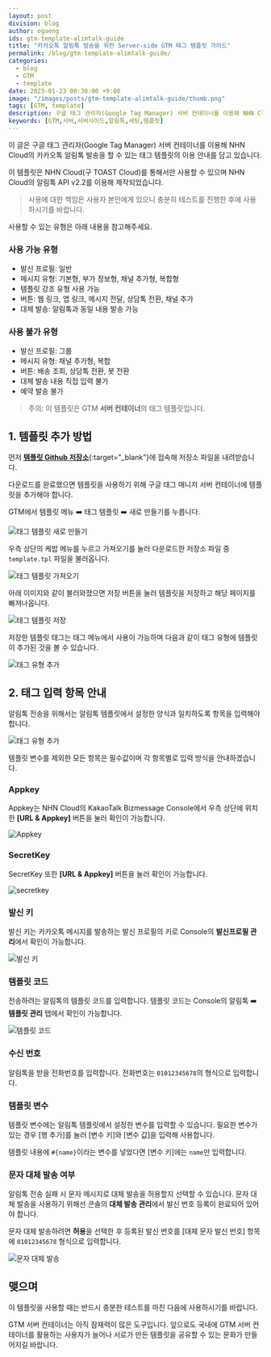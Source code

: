 ```yaml
---
layout: post
division: blog
author: ogaeng
ids: gtm-template-alimtalk-guide
title: "카카오톡 알림톡 발송을 위한 Server-side GTM 태그 템플릿 가이드"
permalink: /blog/gtm-template-alimtalk-guide/
categories:
  - blog
  - GTM
  - template
date: 2023-01-23 00:30:00 +9:00
image: "/images/posts/gtm-template-alimtalk-guide/thumb.png"
tags: [GTM, template]
description: 구글 태그 관리자(Google Tag Manager) 서버 컨테이너를 이용해 NHN Cloud(구 TOAST Cloud)의 카카오톡 알림톡 발송을 할 수 있는 태그 템플릿 이용 방법을 안내합니다.
keywords: [GTM,서버,서버사이드,알림톡,세팅,템플릿]
---
```


이 글은 구글 태그 관리자(Google Tag Manager) 서버 컨테이너를 이용해 NHN Cloud의 카카오톡 알림톡 발송을 할 수 있는 태그 템플릿의 이용 안내를 담고 있습니다.

이 템플릿은 NHN Cloud(구 TOAST Cloud)를 통해서만 사용할 수 있으며 NHN Cloud의 알림톡 API v2.2를 이용해 제작되었습니다.

> 사용에 대한 책임은 사용자 본인에게 있으니 충분히 테스트를 진행한 후에 사용하시기를 바랍니다.

사용할 수 있는 유형은 아래 내용을 참고해주세요.

### 사용 가능 유형

- 발신 프로필: 일반
- 메시지 유형: 기본형, 부가 정보형, 채널 추가형, 복합형
- 템플릿 강조 유형 사용 가능
- 버튼: 웹 링크, 앱 링크, 메시지 전달, 상담톡 전환, 채널 추가
- 대체 발송: 알림톡과 동일 내용 발송 가능

### 사용 불가 유형

- 발신 프로필: 그룹
- 메시지 유형: 채널 추가형, 복합
- 버튼: 배송 조회, 상담톡 전환, 봇 전환
- 대체 발송 내용 직접 입력 불가
- 예약 발송 불가

> 주의: 이 템플릿은 GTM **서버 컨테이너**의 태그 템플릿입니다.

## 1. 템플릿 추가 방법

먼저 [**템플릿 Github 저장소**](https://github.com/opensource-marketing/Alimtalk-NHN-Cloud-Server-side-GTM-Tag-Template){:target="\_blank"}에 접속해 저장소 파일을 내려받습니다.

다운로드를 완료했으면 템플릿을 사용하기 위해 구글 태그 매니저 서버 컨테이너에 템플릿을 추가해야 합니다.

GTM에서 템플릿 메뉴 ➡️ 태그 템플릿 ➡️ 새로 만들기를 누릅니다.

![태그 템플릿 새로 만들기](/images/posts/gtm-template-alimtalk-guide/01.png)

우측 상단의 케밥 메뉴를 누르고 가져오기를 눌러 다운로드한 저장소 파일 중 `template.tpl` 파일을 불러옵니다.

![태그 템플릿 가져오기](/images/posts/gtm-template-alimtalk-guide/02.png)

아래 이미지와 같이 불러와졌으면 저장 버튼을 눌러 템플릿을 저장하고 해당 페이지를 빠져나옵니다.

![태그 템플릿 저장](/images/posts/gtm-template-alimtalk-guide/03-n.png)

저장한 템플릿 태그는 태그 메뉴에서 사용이 가능하며 다음과 같이 태그 유형에 템플릿이 추가된 것을 볼 수 있습니다.

![태그 유형 추가](/images/posts/gtm-template-alimtalk-guide/04-n.png)

## 2. 태그 입력 항목 안내

알림톡 전송을 위해서는 알림톡 템플릿에서 설정한 양식과 일치하도록 항목을 입력해야 합니다.

![태그 유형 추가](/images/posts/gtm-template-alimtalk-guide/05-n.png)

템플릿 변수를 제외한 모든 항목은 필수값이며 각 항목별로 입력 방식을 안내하겠습니다.

### Appkey

Appkey는 NHN Cloud의 KakaoTalk Bizmessage Console에서 우측 상단에 위치한 **[URL & Appkey]** 버튼을 눌러 확인이 가능합니다.

![Appkey](/images/posts/gtm-template-alimtalk-guide/06.png)

### SecretKey

SecretKey 또한 **[URL & Appkey]** 버튼을 눌러 확인이 가능합니다.

![secretkey](/images/posts/gtm-template-alimtalk-guide/07.png)

### 발신 키

발신 키는 카카오톡 메시지를 발송하는 발신 프로필의 키로 Console의 **발신프로필 관리**에서 확인이 가능합니다.

![발신 키](/images/posts/gtm-template-alimtalk-guide/08.png)

### 템플릿 코드

전송하려는 알림톡의 템플릿 코드를 입력합니다. 템플릿 코드는 Console의 알림톡 ➡️ **템플릿 관리** 탭에서 확인이 가능합니다.

![템플릿 코드](/images/posts/gtm-template-alimtalk-guide/09.png)

### 수신 번호

알림톡을 받을 전화번호를 입력합니다. 전화번호는 `01012345678`의 형식으로 입력합니다.

### 템플릿 변수

템플릿 변수에는 알림톡 템플릿에서 설정한 변수를 입력할 수 있습니다. 필요한 변수가 있는 경우 [행 추가]를 눌러 [변수 키]와 [변수 값]을 입력해 사용합니다.

템플릿 내용에 `#{name}`이라는 변수를 넣었다면 [변수 키]에는 `name`만 입력합니다.

### 문자 대체 발송 여부

알림톡 전송 실패 시 문자 메시지로 대체 발송을 허용할지 선택할 수 있습니다. 문자 대체 발송을 사용하기 위해선 콘솔의 **대체 발송 관리**에서 발신 번호 등록이 완료되어 있어야 합니다.

문자 대체 발송하려면 **허용**을 선택한 후 등록된 발신 번호를 [대체 문자 발신 번호] 항목에 `01012345678` 형식으로 입력합니다.

![문자 대체 발송](/images/posts/gtm-template-alimtalk-guide/10-n.png)

## 맺으며

이 템플릿을 사용할 때는 반드시 충분한 테스트를 마친 다음에 사용하시기를 바랍니다.

GTM 서버 컨테이너는 아직 잠재력이 많은 도구입니다. 앞으로도 국내에 GTM 서버 컨테이너를 활용하는 사용자가 늘어나 서로가 만든 템플릿을 공유할 수 있는 문화가 만들어지길 바랍니다.
